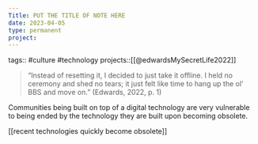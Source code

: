 ```yaml
---
Title: PUT THE TITLE OF NOTE HERE
date: 2023-04-05
type: permanent
project:
---
```


tags::  #culture #technology 
projects::[[@edwardsMySecretLife2022]]

> “Instead of resetting it, I decided to just take it offline. I held no ceremony and shed no tears; it just felt like time to hang up the ol' BBS and move on.” (Edwards, 2022, p. 1) 

Communities being built on top of a digital technology are very vulnerable to being ended by the technology they are built upon becoming obsolete. 

[[recent technologies quickly become obsolete]]
